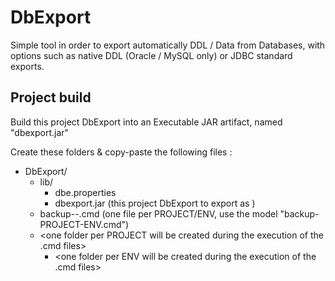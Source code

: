 # DbExport

Simple tool in order to export automatically DDL / Data from Databases, with options such as native DDL (Oracle / MySQL only) or JDBC standard exports.

## Project build

Build this project DbExport into an Executable JAR artifact, named "dbexport.jar"

Create these folders & copy-paste the following files :

- DbExport/
	- lib/
		- dbe.properties
		- dbexport.jar (this project DbExport to export as )
	- backup-<PROJECT>-<ENV>.cmd (one file per PROJECT/ENV, use the model "backup-PROJECT-ENV.cmd")
	- <one folder per PROJECT will be created during the execution of the .cmd files>
		- <one folder per ENV will be created during the execution of the .cmd files>

